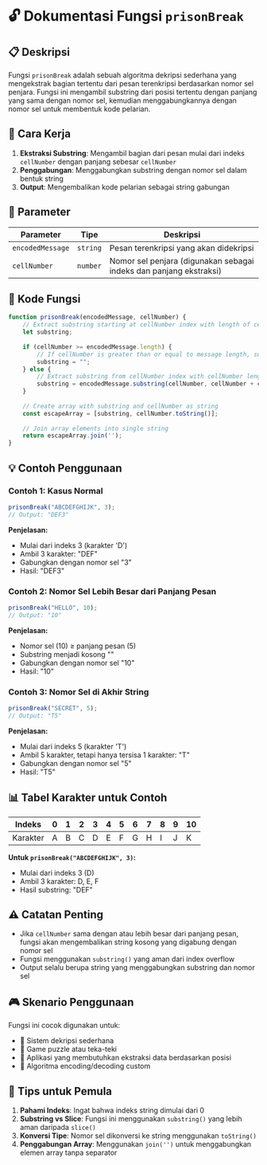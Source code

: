 # 🔓 Dokumentasi Fungsi `prisonBreak`

## 📋 Deskripsi

Fungsi `prisonBreak` adalah sebuah algoritma dekripsi sederhana yang mengekstrak bagian tertentu dari pesan terenkripsi berdasarkan nomor sel penjara. Fungsi ini mengambil substring dari posisi tertentu dengan panjang yang sama dengan nomor sel, kemudian menggabungkannya dengan nomor sel untuk membentuk kode pelarian.

## 🎯 Cara Kerja

1. **Ekstraksi Substring**: Mengambil bagian dari pesan mulai dari indeks `cellNumber` dengan panjang sebesar `cellNumber`
2. **Penggabungan**: Menggabungkan substring dengan nomor sel dalam bentuk string
3. **Output**: Mengembalikan kode pelarian sebagai string gabungan

## 📝 Parameter

| Parameter | Tipe | Deskripsi |
|-----------|------|-----------|
| `encodedMessage` | `string` | Pesan terenkripsi yang akan didekripsi |
| `cellNumber` | `number` | Nomor sel penjara (digunakan sebagai indeks dan panjang ekstraksi) |

## 🔧 Kode Fungsi

```javascript
function prisonBreak(encodedMessage, cellNumber) {
    // Extract substring starting at cellNumber index with length of cellNumber
    let substring;
    
    if (cellNumber >= encodedMessage.length) {
        // If cellNumber is greater than or equal to message length, substring is empty
        substring = "";
    } else {
        // Extract substring from cellNumber index with cellNumber length
        substring = encodedMessage.substring(cellNumber, cellNumber + cellNumber);
    }
    
    // Create array with substring and cellNumber as string
    const escapeArray = [substring, cellNumber.toString()];
    
    // Join array elements into single string
    return escapeArray.join('');
}
```

## 💡 Contoh Penggunaan

### Contoh 1: Kasus Normal
```javascript
prisonBreak("ABCDEFGHIJK", 3);
// Output: "DEF3"
```

**Penjelasan:**
- Mulai dari indeks 3 (karakter 'D')
- Ambil 3 karakter: "DEF"
- Gabungkan dengan nomor sel "3"
- Hasil: "DEF3"

### Contoh 2: Nomor Sel Lebih Besar dari Panjang Pesan
```javascript
prisonBreak("HELLO", 10);
// Output: "10"
```

**Penjelasan:**
- Nomor sel (10) ≥ panjang pesan (5)
- Substring menjadi kosong ""
- Gabungkan dengan nomor sel "10"
- Hasil: "10"

### Contoh 3: Nomor Sel di Akhir String
```javascript
prisonBreak("SECRET", 5);
// Output: "T5"
```

**Penjelasan:**
- Mulai dari indeks 5 (karakter 'T')
- Ambil 5 karakter, tetapi hanya tersisa 1 karakter: "T"
- Gabungkan dengan nomor sel "5"
- Hasil: "T5"

## 📊 Tabel Karakter untuk Contoh

| Indeks | 0 | 1 | 2 | 3 | 4 | 5 | 6 | 7 | 8 | 9 | 10 |
|--------|---|---|---|---|---|---|---|---|---|---|----| 
| Karakter | A | B | C | D | E | F | G | H | I | J | K |

**Untuk `prisonBreak("ABCDEFGHIJK", 3)`:**
- Mulai dari indeks 3 (D)
- Ambil 3 karakter: D, E, F
- Hasil substring: "DEF"

## ⚠️ Catatan Penting

- Jika `cellNumber` sama dengan atau lebih besar dari panjang pesan, fungsi akan mengembalikan string kosong yang digabung dengan nomor sel
- Fungsi menggunakan `substring()` yang aman dari index overflow
- Output selalu berupa string yang menggabungkan substring dan nomor sel

## 🎮 Skenario Penggunaan

Fungsi ini cocok digunakan untuk:
- 🔐 Sistem dekripsi sederhana
- 🎯 Game puzzle atau teka-teki
- 📱 Aplikasi yang membutuhkan ekstraksi data berdasarkan posisi
- 🔢 Algoritma encoding/decoding custom

## 🧪 Tips untuk Pemula

1. **Pahami Indeks**: Ingat bahwa indeks string dimulai dari 0
2. **Substring vs Slice**: Fungsi ini menggunakan `substring()` yang lebih aman daripada `slice()`
3. **Konversi Tipe**: Nomor sel dikonversi ke string menggunakan `toString()`
4. **Penggabungan Array**: Menggunakan `join('')` untuk menggabungkan elemen array tanpa separator
